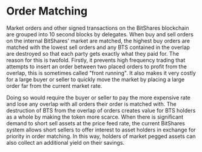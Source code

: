 # Order Matching


Market orders and other signed transactions on the BitShares blockchain are grouped into 10 second blocks by delegates.  When buy and sell orders on the internal BitShares' market are matched, the highest buy orders are matched with the lowest sell orders and any BTS contained in the overlap are destroyed so that each party gets exactly what they paid for.  The reason for this is twofold.  Firstly, it prevents high frequency trading that attempts to insert an order between two placed orders to profit from the overlap, this is sometimes called "front running".  It also makes it very costly for a large buyer or seller to quickly move the market by placing a large order far from the current market rate.

Doing so would require the buyer or seller to pay the more expensive rate and lose any overlap with all orders their order is matched with.  The destruction of BTS from the overlap of orders creates value for BTS holders as a whole by making the token more scarce.  When there is significant demand to short sell assets at the price feed rate, the current BitShares system allows short sellers to offer interest to asset holders in exchange for priority in order matching.  In this way, holders of market pegged assets can also collect an additional yield on their savings.
